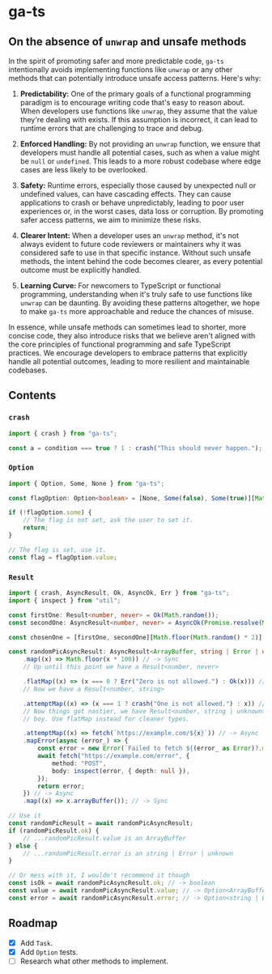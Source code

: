 # ga-ts

## On the absence of `unwrap` and unsafe methods

In the spirit of promoting safer and more predictable code, `ga-ts` intentionally avoids implementing functions
like `unwrap` or any other methods that can potentially introduce unsafe access patterns. Here's why:

1. **Predictability:** One of the primary goals of a functional programming paradigm is to encourage writing code that's
   easy to reason about. When developers use functions like `unwrap`, they assume that the value they're dealing with
   exists. If this assumption is incorrect, it can lead to runtime errors that are challenging to trace and debug.

2. **Enforced Handling:** By not providing an `unwrap` function, we ensure that developers must handle all potential
   cases, such as when a value might be `null` or `undefined`. This leads to a more robust codebase where edge cases are
   less likely to be overlooked.

3. **Safety:** Runtime errors, especially those caused by unexpected null or undefined values, can have cascading
   effects. They can cause applications to crash or behave unpredictably, leading to poor user experiences or, in the
   worst cases, data loss or corruption. By promoting safer access patterns, we aim to minimize these risks.

4. **Clearer Intent:** When a developer uses an `unwrap` method, it's not always evident to future code reviewers or
   maintainers why it was considered safe to use in that specific instance. Without such unsafe methods, the intent
   behind the code becomes clearer, as every potential outcome must be explicitly handled.

5. **Learning Curve:** For newcomers to TypeScript or functional programming, understanding when it's truly safe to use
   functions like `unwrap` can be daunting. By avoiding these patterns altogether, we hope to make `ga-ts` more
   approachable and reduce the chances of misuse.

In essence, while unsafe methods can sometimes lead to shorter, more concise code, they also introduce risks that we
believe aren't aligned with the core principles of functional programming and safe TypeScript practices. We encourage
developers to embrace patterns that explicitly handle all potential outcomes, leading to more resilient and maintainable
codebases.

## Contents

### `crash`

```typescript
import { crash } from "ga-ts";

const a = condition === true ? 1 : crash("This should never happen.");
```

### `Option`

```typescript
import { Option, Some, None } from "ga-ts";

const flagOption: Option<boolean> = [None, Some(false), Some(true)][Math.floor(Math.random() * 3)];

if (!flagOption.some) {
    // The flag is not set, ask the user to set it.
    return;
}

// The flag is set, use it.
const flag = flagOption.value;
```

### `Result`

```typescript
import { crash, AsyncResult, Ok, AsyncOk, Err } from "ga-ts";
import { inspect } from "util";

const firstOne: Result<number, never> = Ok(Math.random());
const secondOne: AsyncResult<number, never> = AsyncOk(Promise.resolve(Math.random()));

const chosenOne = [firstOne, secondOne][Math.floor(Math.random() * 2)];

const randomPicAsyncResult: AsyncResult<ArrayBuffer, string | Error | unknown> = chosenOne!
    .map((x) => Math.floor(x * 100)) // -> Sync
    // Up until this point we have a Result<number, never>

    .flatMap((x) => (x === 0 ? Err("Zero is not allowed.") : Ok(x))) // -> Sync
    // Now we have a Result<number, string>

    .attemptMap((x) => (x === 1 ? crash("One is not allowed.") : x)) // -> Sync
    // Now things got nastier, we have Result<number, string | unknown>, attemptMap is a bad
    // boy. Use flatMap instead for cleaner types.

    .attemptMap((x) => fetch(`https://example.com/${x}`)) // -> Async
    .mapError(async (error_) => {
        const error = new Error(`Failed to fetch ${(error_ as Error)?.message || error_}`);
        await fetch("https://example.com/error", {
            method: "POST",
            body: inspect(error, { depth: null }),
        });
        return error;
    }) // -> Async
    .map((x) => x.arrayBuffer()); // -> Sync

// Use it
const randomPicResult = await randomPicAsyncResult;
if (randomPicResult.ok) {
    // ...randomPicResult.value is an ArrayBuffer
} else {
    // ...randomPicResult.error is an string | Error | unknown
}

// Or mess with it, I wouldn't recommend it though
const isOk = await randomPicAsyncResult.ok; // -> boolean
const value = await randomPicAsyncResult.value; // -> Option<ArrayBuffer>
const error = await randomPicAsyncResult.error; // -> Option<string | Error | unknown>
```

## Roadmap

-   [x] Add `Task`.
-   [x] Add `Option` tests.
-   [ ] Research what other methods to implement.

